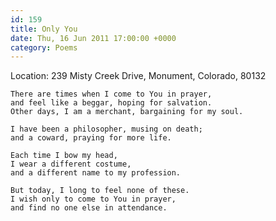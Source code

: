 ```yaml
---
id: 159
title: Only You
date: Thu, 16 Jun 2011 17:00:00 +0000
category: Poems
---
```


Location: 239 Misty Creek Drive, Monument, Colorado, 80132

    There are times when I come to You in prayer,  
    and feel like a beggar, hoping for salvation.  
    Other days, I am a merchant, bargaining for my soul.

    I have been a philosopher, musing on death;  
    and a coward, praying for more life.

    Each time I bow my head,  
    I wear a different costume,  
    and a different name to my profession.

    But today, I long to feel none of these.  
    I wish only to come to You in prayer,  
    and find no one else in attendance.
